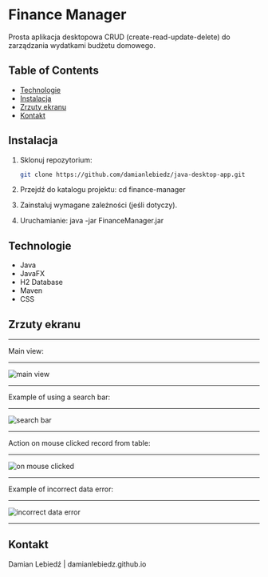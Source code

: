 # Finance Manager

Prosta aplikacja desktopowa CRUD (create-read-update-delete) do zarządzania wydatkami budżetu domowego.

## Table of Contents
- [Technologie](#technologie)
- [Instalacja](#instalacja)
- [Zrzuty ekranu](#zrzutyekranu)
- [Kontakt](#kontakt)

## Instalacja
1. Sklonuj repozytorium:
   ```bash
   git clone https://github.com/damianlebiedz/java-desktop-app.git
   
2. Przejdź do katalogu projektu:
   cd finance-manager
   
3. Zainstaluj wymagane zależności (jeśli dotyczy).

4. Uruchamianie:
java -jar FinanceManager.jar

## Technologie
- Java
- JavaFX
- H2 Database
- Maven
- CSS

## Zrzuty ekranu

***
Main view:
***
![main view](https://github.com/damianlebiedz/Finance-Manager-CRUD-/assets/109239676/3ed67c90-f38d-4e89-84e4-b9bf3fa5ac0a)
***
Example of using a search bar:
***
![search bar](https://github.com/damianlebiedz/Finance-Manager-CRUD-/assets/109239676/2d4ee471-396d-4519-8891-c11270c66856)
***
Action on mouse clicked record from table:
***
![on mouse clicked](https://github.com/damianlebiedz/Finance-Manager-CRUD-/assets/109239676/36d219a3-2704-490f-be66-c4ee589e244e)
***
Example of incorrect data error:
***
![incorrect data error](https://github.com/damianlebiedz/Finance-Manager-CRUD-/assets/109239676/25cad134-90b9-4c17-8674-26cd7429e21f)
***

## Kontakt
Damian Lebiedź | damianlebiedz.github.io

